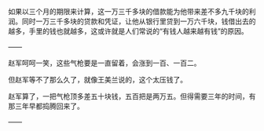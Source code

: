如果以三个月的期限来计算，这一万三千多块的借款能为他带来差不多九千块的利润。同时一万三千多块的贷款和凭证，让他从银行里贷到一万六千块，钱借出去的越多，手里的钱也就越多，这或许就是人们常说的“有钱人越来越有钱”的原因。

——

赵军呵呵一笑，这些气枪要是一直留着，会涨到一百、一百二。

但赵军等不了那么久了，就像王美兰说的，这个太压钱了。

赵军算了，一把气枪顶多差五十块钱，五百把是两万五。但得需要三年的时间，有那三年早都捣腾回来了。

——

